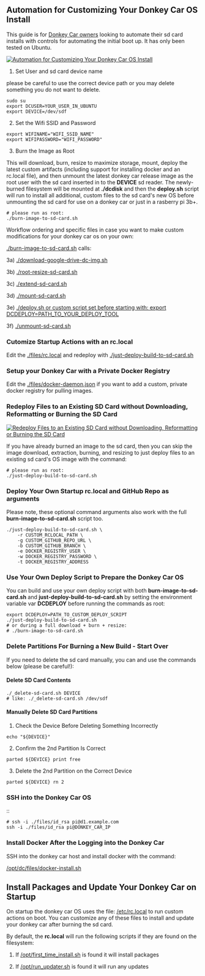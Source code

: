 ## Automation for Customizing Your Donkey Car OS Install

This guide is for [Donkey Car owners](https://www.donkeycar.com/) looking to automate their sd card installs with controls for automating the initial boot up. It has only been tested on Ubuntu.

[![Automation for Customizing Your Donkey Car OS Install](https://asciinema.org/a/249781.svg)](https://asciinema.org/a/249781?autoplay=1)

1. Set User and sd card device name

please be careful to use the correct device path or you may delete something you do not want to delete.

```
sudo su
export DCUSER=YOUR_USER_IN_UBUNTU
export DEVICE=/dev/sdf
```

2. Set the Wifi SSID and Password

```
export WIFINAME="WIFI_SSID_NAME"
export WIFIPASSWORD="WIFI_PASSWORD"
```

3. Burn the Image as Root

This will download, burn, resize to maximize storage, mount, deploy the latest custom artifacts (including support for installing docker and an rc.local file), and then unmount the latest donkey car release image as the root user with the sd card inserted in to the **DEVICE** sd reader. The newly-burned filesystem will be mounted at **./dcdisk** and then the **deploy.sh** script will run to install all additional, custom files to the sd card's new OS before unmounting the sd card for use on a donkey car or just in a rasberry pi 3b+.

```
# please run as root:
./burn-image-to-sd-card.sh
```

Workflow ordering and specific files in case you want to make custom modifications for your donkey car os on your own:

[./burn-image-to-sd-card.sh](https://github.com/autorope/donkeycar/blob/dev/install/pi/burn-image-to-sd-card.sh) calls:

3a) [./download-google-drive-dc-img.sh](https://github.com/autorope/donkeycar/blob/dev/install/pi/download-google-drive-dc-img.sh)

3b) [./root-resize-sd-card.sh](https://github.com/autorope/donkeycar/blob/dev/install/pi/root-resize-sd-card.sh)

3c) [./extend-sd-card.sh](https://github.com/autorope/donkeycar/blob/dev/install/pi/extend-sd-card.sh)

3d) [./mount-sd-card.sh](https://github.com/autorope/donkeycar/blob/dev/install/pi/mount-sd-card.sh)

3e) [./deploy.sh or custom script set before starting with: export DCDEPLOY=PATH_TO_YOUR_DEPLOY_TOOL](https://github.com/autorope/donkeycar/blob/dev/install/pi/deploy.sh)

3f) [./unmount-sd-card.sh](https://github.com/autorope/donkeycar/blob/dev/install/pi/unmount-sd-card.sh)

### Cutomize Startup Actions with an rc.local

Edit the [./files/rc.local](https://github.com/autorope/donkeycar/blob/dev/install/pi/files/rc.local) and redeploy with [./just-deploy-build-to-sd-card.sh](https://github.com/autorope/donkeycar/blob/dev/install/pi/just-deploy-build-to-sd-card.sh)

### Setup your Donkey Car with a Private Docker Registry

Edit the [./files/docker-daemon.json](https://github.com/autorope/donkeycar/blob/dev/install/pi/files/docker-daemon.json) if you want to add a custom, private docker registry for pulling images.

### Redeploy Files to an Existing SD Card without Downloading, Reformatting or Burning the SD Card

[![Redeploy Files to an Existing SD Card without Downloading, Reformatting or Burning the SD Card](https://asciinema.org/a/249682.svg)](https://asciinema.org/a/249682?autoplay=1)

If you have already burned an image to the sd card, then you can skip the image download, extraction, burning, and resizing to just deploy files to an existing sd card's OS image with the command:

```
# please run as root:
./just-deploy-build-to-sd-card.sh
```

### Deploy Your Own Startup rc.local and GitHub Repo as arguments

Please note, these optional command arguments also work with the full **burn-image-to-sd-card.sh** script too.

```
./just-deploy-build-to-sd-card.sh \
    -r CUSTOM_RCLOCAL_PATH \
    -g CUSTOM_GITHUB_REPO_URL \
    -b CUSTOM_GITHUB_BRANCH \
    -e DOCKER_REGISTRY_USER \
    -w DOCKER_REGISTRY_PASSWORD \
    -t DOCKER_REGISTRY_ADDRESS
```

### Use Your Own Deploy Script to Prepare the Donkey Car OS

You can build and use your own deploy script with both **burn-image-to-sd-card.sh** and **just-deploy-build-to-sd-card.sh** by setting the environment variable var **DCDEPLOY** before running the commands as root:

```
export DCDEPLOY=PATH_TO_CUSTOM_DEPLOY_SCRIPT
./just-deploy-build-to-sd-card.sh
# or during a full download + burn + resize:
# ./burn-image-to-sd-card.sh
```

### Delete Partitions For Burning a New Build - Start Over

If you need to delete the sd card manually, you can and use the commands below (please be careful!):

#### Delete SD Card Contents

```
./_delete-sd-card.sh DEVICE
# like: ./_delete-sd-card.sh /dev/sdf
```

#### Manually Delete SD Card Partitions

1. Check the Device Before Deleting Something Incorrectly

```
echo "${DEVICE}"
```

2.  Confirm the 2nd Partition Is Correct

```
parted ${DEVICE} print free
```

3.  Delete the 2nd Partition on the Correct Device

```
parted ${DEVICE} rn 2
```

### SSH into the Donkey Car OS

::

    # ssh -i ./files/id_rsa pi@d1.example.com
    ssh -i ./files/id_rsa pi@DONKEY_CAR_IP


### Install Docker After the Logging into the Donkey Car

SSH into the donkey car host and install docker with the command:

[/opt/dc/files/docker-install.sh](https://github.com/autorope/donkeycar/blob/dev/install/pi/files/docker-install.sh)

## Install Packages and Update Your Donkey Car on Startup

On startup the donkey car OS uses the file: [/etc/rc.local](https://github.com/autorope/donkeycar/blob/dev/install/pi/files/rc.local) to run custom actions on boot. You can customize any of these files to install and update your donkey car after burning the sd card.

By default, the **rc.local** will run the following scripts if they are found on the filesystem:

1. If [/opt/first_time_install.sh](https://github.com/autorope/donkeycar/blob/dev/install/pi/files/first_time_install.sh) is found it will install packages

2. If [/opt/run_updater.sh](https://github.com/autorope/donkeycar/blob/dev/install/pi/files/run_updater.sh) is found it will run any updates
